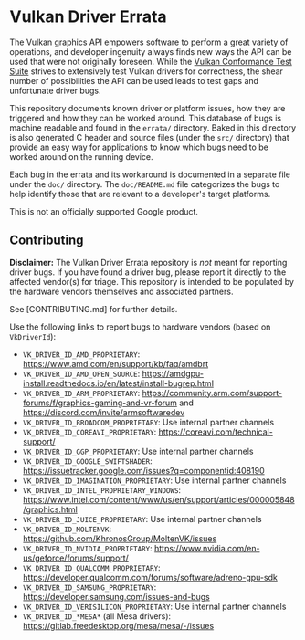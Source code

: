# Vulkan Driver Errata

The Vulkan graphics API empowers software to perform a great variety of operations, and developer
ingenuity always finds new ways the API can be used that were not originally foreseen.  While the
[Vulkan Conformance Test Suite][CTS] strives to extensively test Vulkan drivers for correctness, the
shear number of possibilities the API can be used leads to test gaps and unfortunate driver bugs.

This repository documents known driver or platform issues, how they are triggered and how they can
be worked around.  This database of bugs is machine readable and found in the `errata/` directory.
Baked in this directory is also generated C header and source files (under the `src/` directory)
that provide an easy way for applications to know which bugs need to be worked around on the running
device.

Each bug in the errata and its workaround is documented in a separate file under the `doc/`
directory.  The `doc/README.md` file categorizes the bugs to help identify those that are relevant
to a developer's target platforms.

This is not an officially supported Google product.

[CTS]: https://github.com/KhronosGroup/VK-GL-CTS

## Contributing

**Disclaimer:** The Vulkan Driver Errata repository is _not_ meant for reporting driver bugs.  If
you have found a driver bug, please report it directly to the affected vendor(s) for triage.  This
repository is intended to be populated by the hardware vendors themselves and associated partners.

See [CONTRIBUTING.md] for further details.

Use the following links to report bugs to hardware vendors (based on `VkDriverId`):

- `VK_DRIVER_ID_AMD_PROPRIETARY`: https://www.amd.com/en/support/kb/faq/amdbrt
- `VK_DRIVER_ID_AMD_OPEN_SOURCE`: https://amdgpu-install.readthedocs.io/en/latest/install-bugrep.html
- `VK_DRIVER_ID_ARM_PROPRIETARY`: https://community.arm.com/support-forums/f/graphics-gaming-and-vr-forum and https://discord.com/invite/armsoftwaredev
- `VK_DRIVER_ID_BROADCOM_PROPRIETARY`: Use internal partner channels
- `VK_DRIVER_ID_COREAVI_PROPRIETARY`: https://coreavi.com/technical-support/
- `VK_DRIVER_ID_GGP_PROPRIETARY`: Use internal partner channels
- `VK_DRIVER_ID_GOOGLE_SWIFTSHADER`: https://issuetracker.google.com/issues?q=componentid:408190
- `VK_DRIVER_ID_IMAGINATION_PROPRIETARY`: Use internal partner channels
- `VK_DRIVER_ID_INTEL_PROPRIETARY_WINDOWS`: https://www.intel.com/content/www/us/en/support/articles/000005848/graphics.html
- `VK_DRIVER_ID_JUICE_PROPRIETARY`: Use internal partner channels
- `VK_DRIVER_ID_MOLTENVK`: https://github.com/KhronosGroup/MoltenVK/issues
- `VK_DRIVER_ID_NVIDIA_PROPRIETARY`: https://www.nvidia.com/en-us/geforce/forums/support/
- `VK_DRIVER_ID_QUALCOMM_PROPRIETARY`: https://developer.qualcomm.com/forums/software/adreno-gpu-sdk
- `VK_DRIVER_ID_SAMSUNG_PROPRIETARY`: https://developer.samsung.com/issues-and-bugs
- `VK_DRIVER_ID_VERISILICON_PROPRIETARY`: Use internal partner channels
- `VK_DRIVER_ID_*MESA*` (all Mesa drivers): https://gitlab.freedesktop.org/mesa/mesa/-/issues
